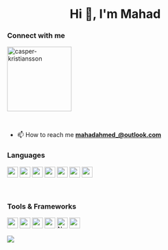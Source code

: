<h1 align="center">Hi 👋, I'm Mahad</h1>

<h3 align="left">Connect with me</h3>
<p align="left">
<a href="https://www.linkedin.com/in/mahadahmed99/" target="blank"><img align="center" src="https://img.shields.io/badge/LinkedIn-0077B5?style=for-the-badge&logo=linkedin&logoColor=white" width="150" alt="casper-kristiansson"/></a>
</p>

<br>

- 📫 How to reach me **mahadahmed_@outlook.com**

<h3 align="left">Languages</h3>
<p algin="left">
  <img src="https://img.shields.io/badge/C-00599C?logo=c&logoColor=white" height="25">
  <img src="https://img.shields.io/badge/Java-ED8B00?logo=java&logoColor=white" height="25">
  <img src="https://img.shields.io/badge/JavaScript-323330?logo=javascript&logoColor=F7DF1E" height="25">
  <img src="https://img.shields.io/badge/TypeScript-4B275F?logo=typescript&logoColor=blue" height="25">
  <img src="https://img.shields.io/badge/HTML5-E34F26?logo=html5&logoColor=white" height="25">
  <img src="https://img.shields.io/badge/CSS3-1572B6?logo=css3&logoColor=white" height="25">
  <img src="https://img.shields.io/badge/Elixir-4B275F?logo=elixir&logoColor=white" height="25">


</p>

<br>

<h3 align="left">Tools & Frameworks</h3>
<p align="left">
  <img src="https://img.shields.io/badge/PostgreSQL-316192?logo=postgresql&logoColor=white" height="25">
  <img src="https://img.shields.io/badge/-ReactJs-61DAFB?logo=react&logoColor=black" height="25">
    <img src=https://img.shields.io/badge/-Vue.js-4fc08d?style=flat&logo=vuedotjs&logoColor=white height="25">
  <img src="https://img.shields.io/badge/Firebase-ffca28?logo=firebase&logoColor=black" height="25">
   <a href="#"><img alt="Node.js" src="https://img.shields.io/badge/Node.js-43853D.svg?&logo=node.js&logoColor=white"  height="25"></a>
  <img src="https://img.shields.io/badge/GIT-E44C30?logo=git&logoColor=white" height="25">
</p>

![](https://komarev.com/ghpvc/?username=mahadaahmed)
